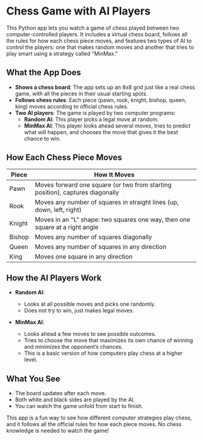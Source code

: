 # Chess Game with AI Players

This Python app lets you watch a game of chess played between two computer-controlled players. It includes a virtual chess board, follows all the rules for how each chess piece moves, and features two types of AI to control the players: one that makes random moves and another that tries to play smart using a strategy called "MinMax."

## What the App Does

- **Shows a chess board**: The app sets up an 8x8 grid just like a real chess game, with all the pieces in their usual starting spots.
- **Follows chess rules**: Each piece (pawn, rook, knight, bishop, queen, king) moves according to official chess rules.
- **Two AI players**: The game is played by two computer programs:
  - **Random AI**: This player picks a legal move at random.
  - **MinMax AI**: This player looks ahead several moves, tries to predict what will happen, and chooses the move that gives it the best chance to win.

## How Each Chess Piece Moves

| Piece   | How It Moves                                                                 |
|---------|------------------------------------------------------------------------------|
| Pawn    | Moves forward one square (or two from starting position), captures diagonally |
| Rook    | Moves any number of squares in straight lines (up, down, left, right)        |
| Knight  | Moves in an "L" shape: two squares one way, then one square at a right angle |
| Bishop  | Moves any number of squares diagonally                                       |
| Queen   | Moves any number of squares in any direction                                 |
| King    | Moves one square in any direction                                            |

## How the AI Players Work

- **Random AI**:
  - Looks at all possible moves and picks one randomly.
  - Does not try to win, just makes legal moves.

- **MinMax AI**:
  - Looks ahead a few moves to see possible outcomes.
  - Tries to choose the move that maximizes its own chance of winning and minimizes the opponent’s chances.
  - This is a basic version of how computers play chess at a higher level.

## What You See

- The board updates after each move.
- Both white and black sides are played by the AI.
- You can watch the game unfold from start to finish.

This app is a fun way to see how different computer strategies play chess, and it follows all the official rules for how each piece moves. No chess knowledge is needed to watch the game!

